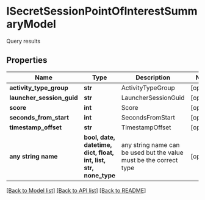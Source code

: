 # ISecretSessionPointOfInterestSummaryModel

Query results

## Properties
Name | Type | Description | Notes
------------ | ------------- | ------------- | -------------
**activity_type_group** | **str** | ActivityTypeGroup | [optional] 
**launcher_session_guid** | **str** | LauncherSessionGuid | [optional] 
**score** | **int** | Score | [optional] 
**seconds_from_start** | **int** | SecondsFromStart | [optional] 
**timestamp_offset** | **str** | TimestampOffset | [optional] 
**any string name** | **bool, date, datetime, dict, float, int, list, str, none_type** | any string name can be used but the value must be the correct type | [optional]

[[Back to Model list]](../README.md#documentation-for-models) [[Back to API list]](../README.md#documentation-for-api-endpoints) [[Back to README]](../README.md)


